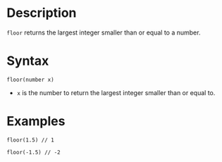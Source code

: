 # Description

`floor` returns the largest integer smaller than or equal to a number.

# Syntax

```step
floor(number x)
```

- `x` is the number to return the largest integer smaller than or equal to.

# Examples

```step
floor(1.5) // 1

floor(-1.5) // -2
```
